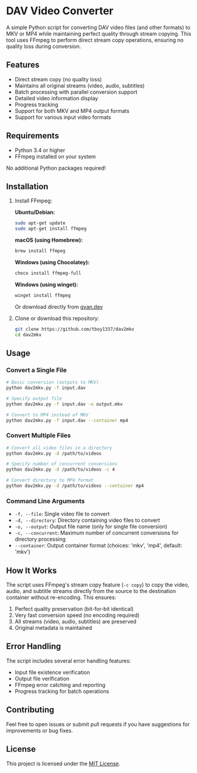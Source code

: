 # DAV Video Converter

A simple Python script for converting DAV video files (and other formats) to MKV or MP4 while maintaining perfect quality through stream copying. This tool uses FFmpeg to perform direct stream copy operations, ensuring no quality loss during conversion.

## Features

- Direct stream copy (no quality loss)
- Maintains all original streams (video, audio, subtitles)
- Batch processing with parallel conversion support
- Detailed video information display
- Progress tracking
- Support for both MKV and MP4 output formats
- Support for various input video formats

## Requirements

- Python 3.4 or higher
- FFmpeg installed on your system

No additional Python packages required!

## Installation

1. Install FFmpeg:

   **Ubuntu/Debian:**
   ```bash
   sudo apt-get update
   sudo apt-get install ffmpeg
   ```

   **macOS (using Homebrew):**
   ```bash
   brew install ffmpeg
   ```

   **Windows (using Chocolatey):**
   ```bash
   choco install ffmpeg-full
   ```
   **Windows (using winget):**
   ```bash
   winget install ffmpeg
   ```
   Or download directly from [gyan.dev](https://www.gyan.dev/ffmpeg/builds/)

2. Clone or download this repository:
   ```bash
   git clone https://github.com/tboy1337/dav2mkv
   cd dav2mkv
   ```

## Usage

### Convert a Single File

```bash
# Basic conversion (outputs to MKV)
python dav2mkv.py -f input.dav

# Specify output file
python dav2mkv.py -f input.dav -o output.mkv

# Convert to MP4 instead of MKV
python dav2mkv.py -f input.dav --container mp4
```

### Convert Multiple Files

```bash
# Convert all video files in a directory
python dav2mkv.py -d /path/to/videos

# Specify number of concurrent conversions
python dav2mkv.py -d /path/to/videos -c 4

# Convert directory to MP4 format
python dav2mkv.py -d /path/to/videos --container mp4
```

### Command Line Arguments

- `-f, --file`: Single video file to convert
- `-d, --directory`: Directory containing video files to convert
- `-o, --output`: Output file name (only for single file conversion)
- `-c, --concurrent`: Maximum number of concurrent conversions for directory processing
- `--container`: Output container format (choices: 'mkv', 'mp4', default: 'mkv')

## How It Works

The script uses FFmpeg's stream copy feature (`-c copy`) to copy the video, audio, and subtitle streams directly from the source to the destination container without re-encoding. This ensures:

1. Perfect quality preservation (bit-for-bit identical)
2. Very fast conversion speed (no encoding required)
3. All streams (video, audio, subtitles) are preserved
4. Original metadata is maintained

## Error Handling

The script includes several error handling features:
- Input file existence verification
- Output file verification
- FFmpeg error catching and reporting
- Progress tracking for batch operations

## Contributing

Feel free to open issues or submit pull requests if you have suggestions for improvements or bug fixes.

## License

This project is licensed under the [MIT License](LICENSE.txt).
